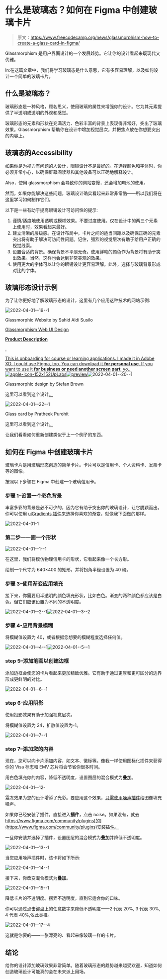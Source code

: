 # 什么是玻璃态？如何在 Figma 中创建玻璃卡片

> 原文：<https://www.freecodecamp.org/news/glassmorphism-how-to-create-a-glass-card-in-figma/>

Glassmorphism 是用户界面设计的一个发展趋势。它让你的设计看起来既现代又优雅。

‌‌‌‌In:在这篇文章中，我们将学习玻璃态是什么意思，它有多容易理解，以及如何设计一个简单的玻璃卡片。‌‌

## 什么是玻璃态？

玻璃形态是一种风格，顾名思义，使用玻璃的属性来增强你的设计。它为其元素提供了半透明或透明的外观和感觉。

玻璃形态的元素和形状在充满活力、色彩丰富的背景上表现得非常好，突出了玻璃效果。Glassmorphism 帮助你在设计中增加视觉层次，并把焦点放在你想要突出的内容上。

## 玻璃态的‌‌Accessibility

如果你是为视力有问题的人设计，眼镜设计不是最好的。在选择颜色和字体时，你必须非常小心，以确保屏幕阅读器和其他设备可以正确地解释设计。

‌‌Also，使用 glassmorphism 会导致你的网站变慢，还会增加电池的使用。

然而，如果你能解决这些问题，玻璃设计确实看起来非常非常酷——所以我们将在这里学习如何制作它们。

以下是一些有助于提高眼镜设计可访问性的提示:

1.  谨慎/适度地使用透明或模糊效果。不要过度使用。仅在设计中的两三个元素上使用时，效果看起来最好。
2.  建立清晰的层级感。在设计布局中，卡片之间的适当间距以及确保正确的元素突出将有助于解决可访问性问题。记住，强烈的视觉层次有助于给用户正确的视觉线索。
3.  设置合适的背景。确保背景不平淡无奇。使用鲜艳的颜色作为背景将有助于突出效果。当然，这样也会达到非常美观的效果。
4.  使用更大的字体可以让你的眼镜设计更容易理解。此外，选择与玻璃背景形成对比的字体。

## 玻璃形态设计示例

为了让你更好地了解玻璃形态的设计，这里有几个应用这种技术的网站示例:

![2022-04-01--19--1](img/e337e81a9bd3add8405655afded7dc87.png)

Glassmorphic Website by Sahid Aldi Susilo

[Glassmorphism Web UI Design<p><strong>Product Description</strong></p><p>&nbsp;</p><p>This is onboarding for course or learning applications. I made it in Adobe XD. I could use Figma, too. You can download it <strong>for personal use</strong>. If you want to use it <strong>for business or need another screen part</strong>, yo…![apple-icon-152x152](img/3ca46b0e28e8591fb0913cd004a582e8.png)UpLabs![preview](img/5e3a84393eac35dbe4e39e18abba508f.png)](https://www.uplabs.com/posts/glassmorphism-web-ui-design#)![2022-04-01--20--1](img/4acd6972018390bf38a9c9374f869a2d.png)

Glassmorphic design by Stefan Brown‌

这里可以看到这个设计[。](https://dribbble.com/shots/15314731-UI-UX-Designer-Landing-Page)

![2022-04-01--22--1](img/a32cf1f4dec2fc0e844e9f0ba178f7c3.png)

Glass card by Pratheek Purohit

这里可以看到这个设计[。](https://www.freecodecamp.org/news/glassmorphism-how-to-create-a-glass-card-in-figma/%E2%80%8Chttps://dribbble.com/shots/15644676-Glass-card-effect-Glassmorphism)

让我们看看如何重新创建类似于上一个例子的东西。

## 如何在 Figma 中创建玻璃卡片

玻璃卡片是用玻璃形态创造的简单卡片。卡片可以是信用卡、个人资料卡、发票卡等的图像。

按照以下步骤在 Figma 中创建一个玻璃信用卡。

### 步骤 1-设置一个彩色背景

丰富多彩的背景是必不可少的，因为它有助于突出你的玻璃设计，让它脱颖而出。你可以使用 [uiGradients 插件](https://www.figma.com/community/plugin/744909029427810418/uiGradients)来选择你喜欢的渐变，就像我下面做的那样。

![2022-04-01-1](img/a575df363853432d0a1e4373bce4932b.png)

### 第二步——画一个形状

![2022-04-01--1--1](img/6bea426c19a5f0e019b3c9b9194c4229.png)

在这里，我们将模仿物理信用卡的形状，它看起来像一个长方形。

绘制一个尺寸为 640×400 的矩形，并将拐角半径设置为 40 磅。

### 步骤 3–使用渐变应用填充

接下来，你需要用半透明的颜色填充形状，比如白色。渐变的两种颜色都应该是白色，但它们应该设置为不同的不透明度。

![2022-04-01--2--1](img/7b3f9a08100c4a95fe8a7301aac73951.png)![2022-04-01--3--2](img/8e1dce46d2e35d165719e9b7b74aa745.png)

### 步骤 4-应用背景模糊

将模糊值设置为 40，或者根据您想要的模糊程度选择任何值。

![2022-04-01--4--1](img/741e789bd2746d1dd728d51d5894f26f.png)![2022-04-01--5--1](img/62d9571441dd845b837169139b7a07db.png)

### ‌‌step 5–添加笔画以创建边框

添加边框会使您的卡片看起来更加精致优雅。它有助于通过更厚和更可区分的边界形成更鲜明的对比。

![2022-04-01--6--1](img/5bbd564de9ec3331a3ea1e5f3aacfd36.png)

### ‌step 6-应用阴影

使用投影效果有助于加强视觉层次。

将模糊值设置为 24，扩散值设置为-1。

![2022-04-01--7--1](img/e4bf9889f282065bc1601790bf7bfd65.png)

### ‌step 7–添加您的内容

现在，您可以向卡片添加内容，如文本、徽标等。像我一样使用图标化插件来获得你的 Visa 标志和 EMV 芯片将会节省你很多时间。

用白色填充你的内容，降低不透明度，设置图层的混合模式为**叠加**。

![2022-04-01--12-](img/2f36480b49278932fc86daa672afe74a.png)

霜冻效果为您的设计增添了光彩。要应用这个效果，[只需使用噪声插件](https://www.figma.com/community/plugin/752558325552095625/Noise)给图像填充噪声。

如果你已经安装了插件，直接进入**插件**，点击 noise。如果没有，就去 https://www.figma.com/community/plugins[的](https://www.figma.com/community/plugins)安装插件。

一旦你安装并选择了插件，设置图层的混合模式为**叠加**并降低不透明度。

![2022-04-01--13--1](img/360a91d733af592277ddfe67539f46b0.png)

当您应用噪声插件时，该卡将如下所示:

![2022-04-01--14--1](img/d0c709e5f6c655d4d3d698659707e967.png)

接下来，你改变混合模式为**叠加**。

![2022-04-01--15--1](img/0fbed5ca2936611ccd33dbd7dae050df.png)

降低卡片的不透明度。摆弄不透明度，直到它适合你的口味。

你可以通过点击键盘上的任意数字来降低不透明度——2 代表 20%, 3 代表 30%, 4 代表 40%,依此类推。

![2022-04-01--17--4](img/943a369a86268b080eb6beb3c8813b39.png)

这就是你要的——一张漂亮的、看起来像玻璃一样的卡片。

## 结论

给你的设计添加玻璃效果非常简单。随着玻璃形态的趋势越来越受欢迎，知道如何创造玻璃设计可能真的会在未来派上用场。